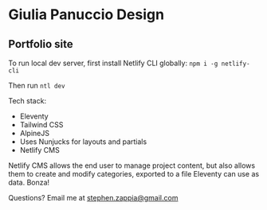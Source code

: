 # Giulia Panuccio Design

## Portfolio site

To run local dev server, first install Netlify CLI globally:
`npm i -g netlify-cli`

Then run
`ntl dev`

Tech stack:

-   Eleventy
-   Tailwind CSS
-   AlpineJS
-   Uses Nunjucks for layouts and partials
-   Netlify CMS

Netlify CMS allows the end user to manage project content, but also allows them to create and modify categories, exported to a file Eleventy can use as data. Bonza!

Questions?
Email me at stephen.zappia@gmail.com
